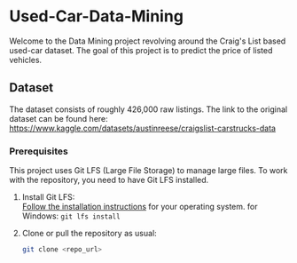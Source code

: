 # Used-Car-Data-Mining

Welcome to the Data Mining project revolving around the Craig's List based used-car dataset. The goal of this project is to predict the price of listed vehicles.

## Dataset

The dataset consists of roughly 426,000 raw listings. The link to the original dataset can be found here: https://www.kaggle.com/datasets/austinreese/craigslist-carstrucks-data

### Prerequisites

This project uses Git LFS (Large File Storage) to manage large files. To work with the repository, you need to have Git LFS installed.

1. Install Git LFS:  
   [Follow the installation instructions](https://git-lfs.github.com/) for your operating system.
   for Windows: `git lfs install`

2. Clone or pull the repository as usual:
   ```bash
   git clone <repo_url>
   ```
